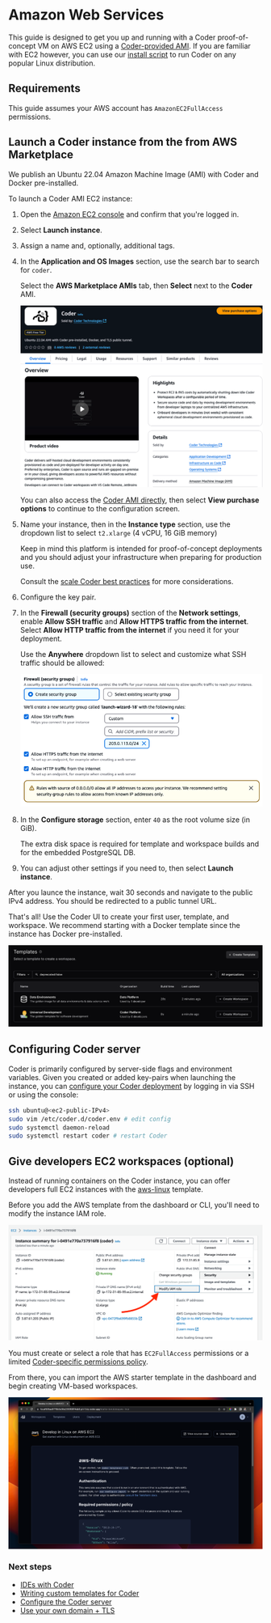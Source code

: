 # Amazon Web Services

This guide is designed to get you up and running with a Coder proof-of-concept
VM on AWS EC2 using a [Coder-provided AMI](https://github.com/coder/packages).
If you are familiar with EC2 however, you can use our
[install script](../cli.md) to run Coder on any popular Linux distribution.

## Requirements

This guide assumes your AWS account has `AmazonEC2FullAccess` permissions.

## Launch a Coder instance from the from AWS Marketplace

We publish an Ubuntu 22.04 Amazon Machine Image (AMI) with Coder and Docker
pre-installed.

To launch a Coder AMI EC2 instance:

1. Open the [Amazon EC2 console](https://console.aws.amazon.com/ec2/) and
   confirm that you're logged in.

1. Select **Launch instance**.

1. Assign a name and, optionally, additional tags.

1. In the **Application and OS Images** section, use the search bar to search for `coder`.

   Select the **AWS Marketplace AMIs** tab, then **Select** next to the
   **Coder** AMI.

   ![Coder on AWS Marketplace](../../images/platforms/aws/marketplace.png)

   You can also access the
   [Coder AMI directly](https://aws.amazon.com/marketplace/pp/prodview-zaoq7tiogkxhc),
   then select **View purchase options** to continue to the configuration screen.

1. Name your instance, then in the **Instance type** section, use the dropdown
   list to select `t2.xlarge` (4 vCPU, 16 GiB memory)

   Keep in mind this platform is intended for proof-of-concept deployments and
   you should adjust your infrastructure when preparing for production use.

   Consult the [scale Coder best practices](../../tutorials/best-practices/scale-coder.md)
   for more considerations.

1. Configure the key pair.

1. In the **Firewall (security groups)** section of the **Network settings**,
   enable  **Allow SSH traffic** and **Allow HTTPS traffic from the
   internet**.
   Select **Allow HTTP traffic from the internet** if you need it for your deployment.

   Use the **Anywhere** dropdown list to select and customize what SSH traffic should be allowed:

   ![AWS Security Groups](../../images/platforms/aws/security-groups.png)

1. In the **Configure storage** section, enter `40` as the root volume size (in GiB).

   The extra disk space is required for template and workspace builds and for
   the embedded PostgreSQL DB.

1. You can adjust other settings if you need to, then select **Launch instance**.

After you launce the instance, wait 30 seconds and navigate to the public IPv4
address. You should be redirected to a public tunnel URL.

That's all! Use the Coder UI to create your first user, template, and workspace. We
recommend starting with a Docker template since the instance has Docker
pre-installed.

![Coder Templates screen](../../images/admin/users/organizations/workspace-list.png)

## Configuring Coder server

Coder is primarily configured by server-side flags and environment variables.
Given you created or added key-pairs when launching the instance, you can
[configure your Coder deployment](../../admin/setup/index.md) by logging in via
SSH or using the console:

```sh
ssh ubuntu@<ec2-public-IPv4>
sudo vim /etc/coder.d/coder.env # edit config
sudo systemctl daemon-reload
sudo systemctl restart coder # restart Coder
```

## Give developers EC2 workspaces (optional)

Instead of running containers on the Coder instance, you can offer developers
full EC2 instances with the
[aws-linux](https://github.com/coder/coder/tree/main/examples/templates/aws-linux)
template.

Before you add the AWS template from the dashboard or CLI, you'll need to modify
the instance IAM role.

![Modify IAM role](../../images/platforms/aws/modify-iam.png)

You must create or select a role that has `EC2FullAccess` permissions or a
limited
[Coder-specific permissions policy](https://github.com/coder/coder/tree/main/examples/templates/aws-linux#required-permissions--policy).

From there, you can import the AWS starter template in the dashboard and begin
creating VM-based workspaces.

![Modify IAM role](../../images/platforms/aws/aws-linux.png)

### Next steps

- [IDEs with Coder](../../user-guides/workspace-access/index.md)
- [Writing custom templates for Coder](../../admin/templates/index.md)
- [Configure the Coder server](../../admin/setup/index.md)
- [Use your own domain + TLS](../../admin/setup/index.md#tls--reverse-proxy)
